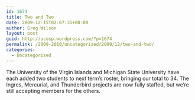 ```yaml
---
id: 1674
title: Two and Two
date: 2009-12-15T02:07:35+00:00
author: Greg Wilson
layout: post
guid: http://ucosp.wordpress.com/?p=1674
permalink: /2009-2010/uncategorized/2009/12/two-and-two/
categories:
  - Uncategorized
---
```

The University of the Virgin Islands and Michigan State University have each added two students to next term&#8217;s roster, bringing our total to 34. The Ingres, Mercurial, and Thunderbird projects are now fully staffed, but we&#8217;re still accepting members for the others.